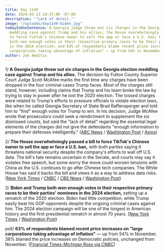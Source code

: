 ```yaml
---
title: Day 1149
date: 2024-03-13 14:37:00 -07:00
description: '"Lack of detail."'
image: "/uploads/day1149-biden.jpg"
todayInOneSentence: A Georgia judge threw out six charges in the Georgia election
  meddling case against Trump and his allies; the House overwhelmingly passed a bill
  to force TikTok's Chinese owner to sell the app or face a U.S. ban; Biden and Trump
  both won enough votes in their respective primary races to be their parties' nominees
  in the 2024 election; and 63% of respondents blame recent price increases on "large
  corporations taking advantage of inflation" — up from 54% in November.
author: Joe Amditis
---
```


1/ **A Georgia judge threw out six charges in the Georgia election meddling case against Trump and his allies.** The decision by Fulton County Superior Court Judge Scott McAfee marks the first time any charges have been dropped in the four criminal cases Trump faces. Most of the charges still stand, however, including claims that Trump and his team broke the law by trying to stay in power after he lost the 2020 election. The tossed charges were related to Trump's efforts to pressure officials to violate election laws, like when he called Georgia Secretary of State Brad Raffensperger and told him to "find" enough votes for Trump to win. In his decision, Judge McAfee wrote that prosecutors could seek a reindictment to supplement the six dismissed counts, but said the "lack of detail" regarding the essential legal elements of the charges did not give the defendants "enough information to prepare their defenses intelligently." ([ABC News](https://abcnews.go.com/US/wireStory/judge-overseeing-georgia-election-interference-case-dismisses-charges-108079857) / [Washington Post](https://www.washingtonpost.com/national-security/2024/03/13/trump-georgia-election-case-charges-dropped/) / [Axios](https://www.axios.com/2024/03/13/trump-georgia-case-judge-dismiss-charges))

2/ **The House overwhelmingly passed a bill to force TikTok's Chinese owner to sell the app or face a U.S. ban,** with both parties saying it threatens national security despite the company's efforts to wall off U.S. data. The bill's fate remains uncertain in the Senate, and courts may say it violates free speech, but some worry the move could worsen tensions with China as the U.S. continues to go after Chinese tech companies. The White House has said it backs the bill and views it as a way to address data risks. ([New York Times](https://www.nytimes.com/2024/03/13/technology/tiktok-ban-house-vote.html) / [CNBC](https://www.cnbc.com/2024/03/13/house-passes-bill-that-could-lead-to-a-tiktok-ban-fight-shifts-to-the-senate.html) / [CBS News](https://www.cbsnews.com/video/house-passes-tiktok-crackdown-bill-fate-in-senate-unclear/) / [Washington Post](https://www.washingtonpost.com/technology/2024/03/13/tiktok-ban-passes-house-vote/))

3/ **Biden and Trump both won enough votes in their respective primary races to be their parties' nominees in the 2024 election,** setting up a rematch of the 2020 election. Biden had little competition, while Trump easily beat his GOP opponents despite the ongoing criminal cases against him. The 2024 election campaign will be one of the longest in American history and the first presidential rematch in almost 70 years. ([New York Times](https://www.nytimes.com/2024/03/12/us/politics/trump-republican-nomination.html) / [Washington Post](https://www.washingtonpost.com/politics/2024/03/12/biden-trump-win-presidential-nomination/))

poll/ **63% of respondents blamed recent price increases on "large corporations taking advantage of inflation"** — up from 54% in November. 38% blamed the price increases on Democratic policies, unchanged from November. ([Financial Times-Michigan Ross via CNBC](https://www.cnbc.com/2024/03/12/voters-blame-businesses-more-than-biden-for-sticky-inflation.html))